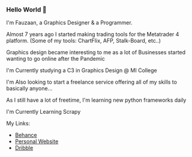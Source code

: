 ### Hello World 👋

I'm Fauzaan, a Graphics Designer & a Programmer.

Almost 7 years ago I started making trading tools for the Metatrader 4 platform. (Some of my tools: ChartFlix, AFP, Stalk-Board, etc..)

Graphics design became interesting to me as a lot of Businesses started wanting to go online after the Pandemic

I'm Currently studying a C3 in Graphics Design @ MI College

I'm Also looking to start a freelance service offering all of my skills to basically anyone...

As I still have a lot of freetime, I'm learning new python frameworks daily

I'm Currently Learning Scrapy

My Links:
- [Behance](https://www.behance.net/fauzaanu)
- [Personal Website](https://www.fauzaanu.com)
- [Dribble](https://dribbble.com/fauzaanu)
